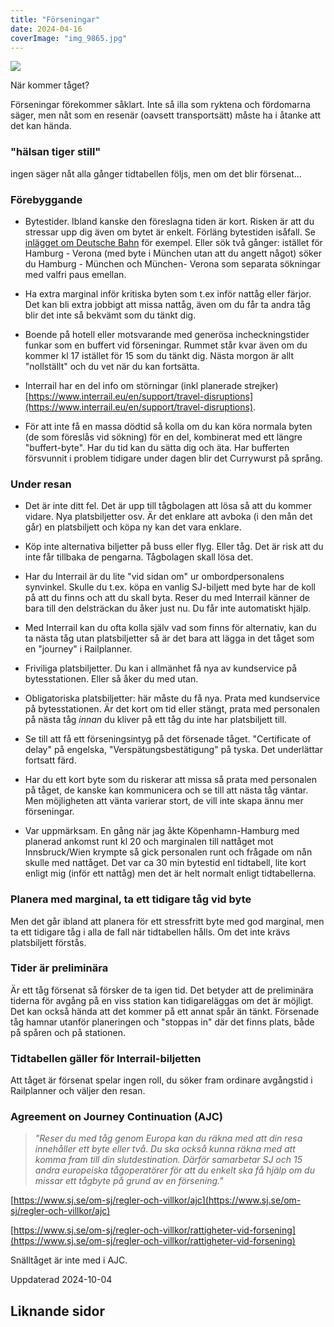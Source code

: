```yaml
---
title: "Förseningar"
date: 2024-04-16
coverImage: "img_9865.jpg"
---
```


 

![](images/forseningar_1.jpg?w=1024)

<figcaption>

När kommer tåget?

</figcaption>

 

Förseningar förekommer såklart. Inte så illa som ryktena och fördomarna säger, men nåt som en resenär (oavsett transportsätt) måste ha i åtanke att det kan hända.

### "hälsan tiger still"

ingen säger nåt alla gånger tidtabellen följs, men om det blir försenat...

### Förebyggande

- Bytestider. Ibland kanske den föreslagna tiden är kort. Risken är att du stressar upp dig även om bytet är enkelt. Förläng bytestiden isåfall. Se [inlägget om Deutsche Bahn](https://www.trainfo.eu/platsbokning-med-db/) för exempel. Eller sök två gånger: istället för Hamburg - Verona (med byte i München utan att du angett något) söker du Hamburg - München och München- Verona som separata sökningar med valfri paus emellan.

- Ha extra marginal inför kritiska byten som t.ex inför nattåg eller färjor. Det kan bli extra jobbigt att missa nattåg, även om du får ta andra tåg blir det inte så bekvämt som du tänkt dig.

- Boende på hotell eller motsvarande med generösa incheckningstider funkar som en buffert vid förseningar. Rummet står kvar även om du kommer kl 17 istället för 15 som du tänkt dig. Nästa morgon är allt "nollställt" och du vet när du kan fortsätta.

- Interrail har en del info om störningar (inkl planerade strejker) [https://www.interrail.eu/en/support/travel-disruptions](https://www.interrail.eu/en/support/travel-disruptions).

- För att inte få en massa dödtid så kolla om du kan köra normala byten (de som föreslås vid sökning) för en del, kombinerat med ett längre "buffert-byte". Har du tid kan du sätta dig och äta. Har bufferten försvunnit i problem tidigare under dagen blir det Currywurst på språng.

### Under resan

- Det är inte ditt fel. Det är upp till tågbolagen att lösa så att du kommer vidare. Nya platsbiljetter osv. Är det enklare att avboka (i den mån det går) en platsbiljett och köpa ny kan det vara enklare.

- Köp inte alternativa biljetter på buss eller flyg. Eller tåg. Det är risk att du inte får tillbaka de pengarna. Tågbolagen skall lösa det.

- Har du Interrail är du lite "vid sidan om" ur ombordpersonalens synvinkel. Skulle du t.ex. köpa en vanlig SJ-biljett med byte har de koll på att du finns och att du skall byta. Reser du med Interrail känner de bara till den delsträckan du åker just nu. Du får inte automatiskt hjälp.

- Med Interrail kan du ofta kolla själv vad som finns för alternativ, kan du ta nästa tåg utan platsbiljetter så är det bara att lägga in det tåget som en "journey" i Railplanner.

- Friviliga platsbiljetter. Du kan i allmänhet få nya av kundservice på bytesstationen. Eller så åker du med utan.

- Obligatoriska platsbiljetter: här måste du få nya. Prata med kundservice på bytesstationen. Är det kort om tid eller stängt, prata med personalen på nästa tåg _innan_ du kliver på ett tåg du inte har platsbiljett till.

- Se till att få ett förseningsintyg på det försenade tåget. "Certificate of delay" på engelska, "Verspätungsbestätigung" på tyska. Det underlättar fortsatt färd.

- Har du ett kort byte som du riskerar att missa så prata med personalen på tåget, de kanske kan kommunicera och se till att nästa tåg väntar. Men möjligheten att vänta varierar stort, de vill inte skapa ännu mer förseningar.

- Var uppmärksam. En gång när jag åkte Köpenhamn-Hamburg med planerad ankomst runt kl 20 och marginalen till nattåget mot Innsbruck/Wien krympte så gick personalen runt och frågade om nån skulle med nattåget. Det var ca 30 min bytestid enl tidtabell, lite kort enligt mig (inför ett nattåg) men det är helt normalt enligt tidtabellerna.

### Planera med marginal, ta ett tidigare tåg vid byte

Men det går ibland att planera för ett stressfritt byte med god marginal, men ta ett tidigare tåg i alla de fall när tidtabellen hålls. Om det inte krävs platsbiljett förstås.

### Tider är preliminära

Är ett tåg försenat så försker de ta igen tid. Det betyder att de preliminära tiderna för avgång på en viss station kan tidigareläggas om det är möjligt. Det kan också hända att det kommer på ett annat spår än tänkt. Försenade tåg hamnar utanför planeringen och "stoppas in" där det finns plats, både på spåren och på stationen.

### Tidtabellen gäller för Interrail-biljetten

Att tåget är försenat spelar ingen roll, du söker fram ordinare avgångstid i Railplanner och väljer den resan.

### Agreement on Journey Continuation (AJC)

> _"Reser du med tåg genom Europa kan du räkna med att din resa innehåller ett byte eller två. Du ska också kunna räkna med att komma fram till din slutdestination. Därför samarbetar SJ och 15 andra europeiska tågoperatörer för att du enkelt ska få hjälp om du missar ett tågbyte på grund av en försening."_

[https://www.sj.se/om-sj/regler-och-villkor/ajc](https://www.sj.se/om-sj/regler-och-villkor/ajc)

[https://www.sj.se/om-sj/regler-och-villkor/rattigheter-vid-forsening](https://www.sj.se/om-sj/regler-och-villkor/rattigheter-vid-forsening)

Snälltåget är inte med i AJC.

Uppdaterad 2024-10-04

## Liknande sidor

